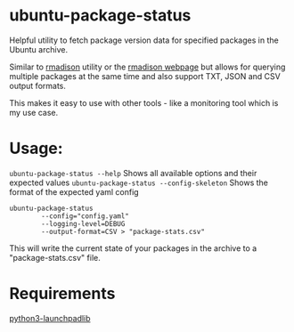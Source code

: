 # ubuntu-package-status
Helpful utility to fetch package version data for specified packages in the Ubuntu archive.

Similar to [rmadison](http://manpages.ubuntu.com/manpages/focal/man1/rmadison.1.html) utility or the [rmadison webpage](https://people.canonical.com/~ubuntu-archive/madison.cgi) but allows for querying multiple packages at the same time and also support TXT, JSON and CSV output formats.

This makes it easy to use with other tools - like a monitoring tool which is my use case. 

# Usage:
`ubuntu-package-status --help` Shows all available options and their expected values
`ubuntu-package-status --config-skeleton` Shows the format of the expected yaml config

```
ubuntu-package-status 
        --config="config.yaml" 
        --logging-level=DEBUG 
        --output-format=CSV > "package-stats.csv"
```

This will write the current state of your packages in the archive to a "package-stats.csv" file.

# Requirements

[python3-launchpadlib](https://packages.ubuntu.com/focal/python3-launchpadlib)

